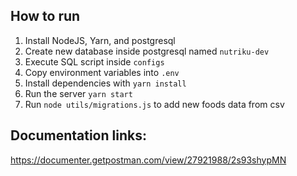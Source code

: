 ## How to run

1. Install NodeJS, Yarn, and postgresql
2. Create new database inside postgresql named `nutriku-dev`
3. Execute SQL script inside `configs`
4. Copy environment variables into `.env`
5. Install dependencies with `yarn install`
6. Run the server `yarn start`
7. Run `node utils/migrations.js` to add new foods data from csv

## Documentation links:

https://documenter.getpostman.com/view/27921988/2s93shypMN
